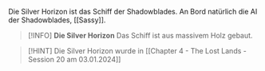 Die Silver Horizon ist das Schiff der Shadowblades. An Bord natürlich die AI der Shadowblades, [[Sassy]].

>[!INFO] **Die Silver Horizon**
>Das Schiff ist aus massivem Holz gebaut.

>[!HINT] Die Silver Horizon wurde in [[Chapter 4 - The Lost Lands - Session 20 am 03.01.2024]]